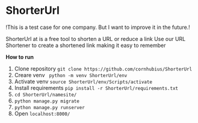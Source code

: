 # ShorterUrl

!This is a test case for one company. But I want to improve it in the future.!


ShorterUrl at is a free tool to shorten a URL or reduce a link
Use our URL Shortener to create a shortened link making it easy to remember

**How to run**
1. Clone repository ```git clone https://github.com/cornhubius/ShorterUrl```
2. Creare venv ``` python -m venv ShorterUrl/env```
3. Activate venv ```source ShorterUrl/env/Scripts/activate```
4. Install requirements ```pip install -r ShorterUrl/requirements.txt```
5. ```cd ShorterUrl/namesite/```
6. ```python manage.py migrate```
7. ```python manage.py runserver```
8. Open ```localhost:8000/```
